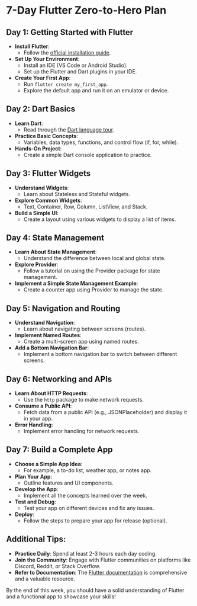 # 7-Day Flutter Zero-to-Hero Plan

## Day 1: Getting Started with Flutter
- **Install Flutter**: 
  - Follow the [official installation guide](https://flutter.dev/docs/get-started/install).
- **Set Up Your Environment**: 
  - Install an IDE (VS Code or Android Studio).
  - Set up the Flutter and Dart plugins in your IDE.
- **Create Your First App**:
  - Run `flutter create my_first_app`.
  - Explore the default app and run it on an emulator or device.

## Day 2: Dart Basics
- **Learn Dart**: 
  - Read through the [Dart language tour](https://dart.dev/tutorials/language).
- **Practice Basic Concepts**:
  - Variables, data types, functions, and control flow (if, for, while).
- **Hands-On Project**:
  - Create a simple Dart console application to practice.

## Day 3: Flutter Widgets
- **Understand Widgets**: 
  - Learn about Stateless and Stateful widgets.
- **Explore Common Widgets**:
  - Text, Container, Row, Column, ListView, and Stack.
- **Build a Simple UI**:
  - Create a layout using various widgets to display a list of items.

## Day 4: State Management
- **Learn About State Management**:
  - Understand the difference between local and global state.
- **Explore Provider**:
  - Follow a tutorial on using the Provider package for state management.
- **Implement a Simple State Management Example**:
  - Create a counter app using Provider to manage the state.

## Day 5: Navigation and Routing
- **Understand Navigation**:
  - Learn about navigating between screens (routes).
- **Implement Named Routes**:
  - Create a multi-screen app using named routes.
- **Add a Bottom Navigation Bar**:
  - Implement a bottom navigation bar to switch between different screens.

## Day 6: Networking and APIs
- **Learn About HTTP Requests**:
  - Use the `http` package to make network requests.
- **Consume a Public API**:
  - Fetch data from a public API (e.g., JSONPlaceholder) and display it in your app.
- **Error Handling**:
  - Implement error handling for network requests.

## Day 7: Build a Complete App
- **Choose a Simple App Idea**:
  - For example, a to-do list, weather app, or notes app.
- **Plan Your App**:
  - Outline features and UI components.
- **Develop the App**:
  - Implement all the concepts learned over the week.
- **Test and Debug**:
  - Test your app on different devices and fix any issues.
- **Deploy**:
  - Follow the steps to prepare your app for release (optional).

## Additional Tips:
- **Practice Daily**: Spend at least 2-3 hours each day coding.
- **Join the Community**: Engage with Flutter communities on platforms like Discord, Reddit, or Stack Overflow.
- **Refer to Documentation**: The [Flutter documentation](https://flutter.dev/docs) is comprehensive and a valuable resource.

By the end of this week, you should have a solid understanding of Flutter and a functional app to showcase your skills!
